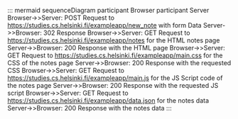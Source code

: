 ::: mermaid
sequenceDiagram
participant Browser
participant Server
Browser->>Server: POST Request to https://studies.cs.helsinki.fi/exampleapp/new_note with form Data
Server->>Browser: 302 Response
Browser->>Server: GET Request to https://studies.cs.helsinki.fi/exampleapp/notes for the HTML notes page
Server->>Browser: 200 Response with the HTML page
Browser->>Server: GET Request to https://studies.cs.helsinki.fi/exampleapp/main.css for the CSS of the notes page
Server->>Browser: 200 Response with the requested CSS
Browser->>Server: GET Request to https://studies.cs.helsinki.fi/exampleapp/main.js for the JS Script code of the notes page
Server->>Browser: 200 Response with the requested JS script
Browser->>Server: GET Request to https://studies.cs.helsinki.fi/exampleapp/data.json for the notes data
Server->>Browser: 200 Response with the notes data
:::
